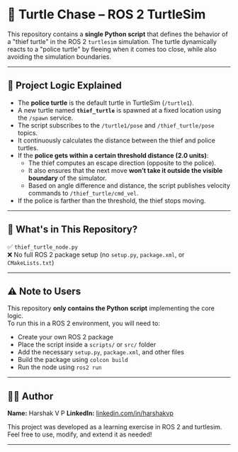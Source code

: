 # 🐢 Turtle Chase – ROS 2 TurtleSim

This repository contains a **single Python script** that defines the behavior of a "thief turtle" in the ROS 2 `turtlesim` simulation. The turtle dynamically reacts to a "police turtle" by fleeing when it comes too close, while also avoiding the simulation boundaries.

---

## 🧠 Project Logic Explained

- The **police turtle** is the default turtle in TurtleSim (`/turtle1`).
- A new turtle named **`thief_turtle`** is spawned at a fixed location using the `/spawn` service.
- The script subscribes to the `/turtle1/pose` and `/thief_turtle/pose` topics.
- It continuously calculates the distance between the thief and police turtles.
- If the **police gets within a certain threshold distance (2.0 units)**:
  - The thief computes an escape direction (opposite to the police).
  - It also ensures that the next move **won’t take it outside the visible boundary** of the simulator.
  - Based on angle difference and distance, the script publishes velocity commands to `/thief_turtle/cmd_vel`.
- If the police is farther than the threshold, the thief stops moving.

---

## 📁 What's in This Repository?

✅ `thief_turtle_node.py`  
❌ No full ROS 2 package setup (no `setup.py`, `package.xml`, or `CMakeLists.txt`)

---

## ⚠️ Note to Users

This repository **only contains the Python script** implementing the core logic.  
To run this in a ROS 2 environment, you will need to:

- Create your own ROS 2 package
- Place the script inside a `scripts/` or `src/` folder
- Add the necessary `setup.py`, `package.xml`, and other files
- Build the package using `colcon build`
- Run the node using `ros2 run`

---

## 👨‍💻 Author

**Name:** Harshak V P 
**LinkedIn:** [linkedin.com/in/harshakvp](https://www.linkedin.com/in/harshakvp/)

This project was developed as a learning exercise in ROS 2 and turtlesim.  
Feel free to use, modify, and extend it as needed!

---
